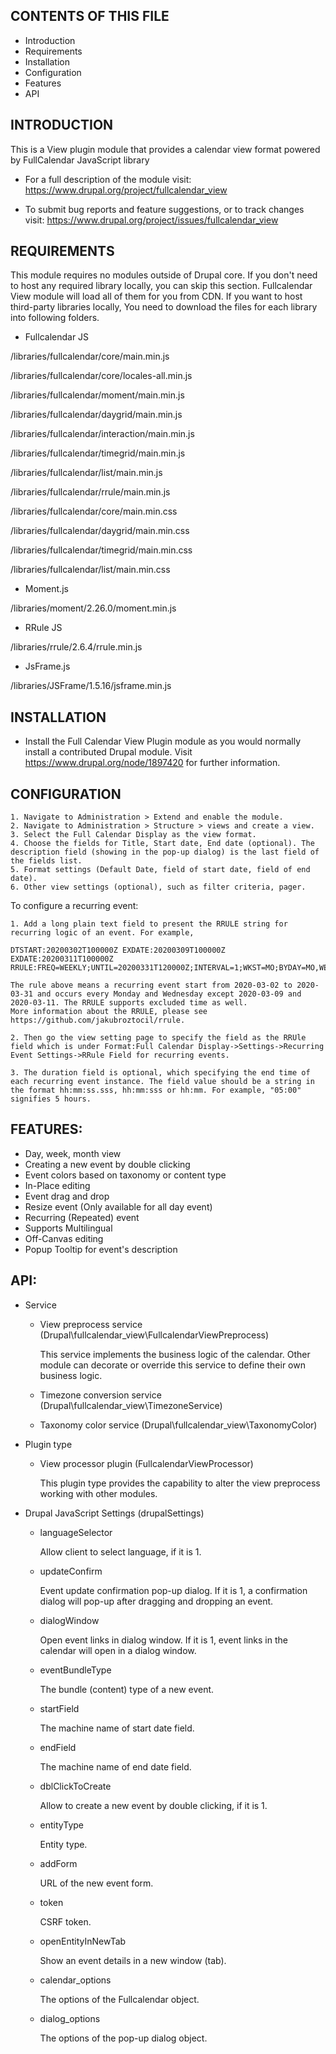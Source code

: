
CONTENTS OF THIS FILE
---------------------

 * Introduction
 * Requirements
 * Installation
 * Configuration
 * Features
 * API


INTRODUCTION
------------

This is a View plugin module that provides a calendar view format powered by FullCalendar JavaScript library

 * For a full description of the module visit:
   https://www.drupal.org/project/fullcalendar_view

 * To submit bug reports and feature suggestions, or to track changes visit:
   https://www.drupal.org/project/issues/fullcalendar_view


REQUIREMENTS
------------

This module requires no modules outside of Drupal core. If you don't need to host any required library locally, you can skip this section. Fullcalendar View module will load all of them for you from CDN.
If you want to host third-party libraries locally, You need to download the files for each library into following folders.

 * Fullcalendar JS
 
/libraries/fullcalendar/core/main.min.js

/libraries/fullcalendar/core/locales-all.min.js

/libraries/fullcalendar/moment/main.min.js

/libraries/fullcalendar/daygrid/main.min.js

/libraries/fullcalendar/interaction/main.min.js

/libraries/fullcalendar/timegrid/main.min.js

/libraries/fullcalendar/list/main.min.js

/libraries/fullcalendar/rrule/main.min.js

/libraries/fullcalendar/core/main.min.css

/libraries/fullcalendar/daygrid/main.min.css

/libraries/fullcalendar/timegrid/main.min.css

/libraries/fullcalendar/list/main.min.css


 * Moment.js
 
/libraries/moment/2.26.0/moment.min.js

* RRule JS

/libraries/rrule/2.6.4/rrule.min.js

* JsFrame.js

/libraries/JSFrame/1.5.16/jsframe.min.js


INSTALLATION
------------

 * Install the Full Calendar View Plugin module as you would normally install a
   contributed Drupal module. Visit https://www.drupal.org/node/1897420 for
   further information.


CONFIGURATION
-------------

    1. Navigate to Administration > Extend and enable the module.
    2. Navigate to Administration > Structure > views and create a view.
    3. Select the Full Calendar Display as the view format.
    4. Choose the fields for Title, Start date, End date (optional). The description field (showing in the pop-up dialog) is the last field of the fields list.
    5. Format settings (Default Date, field of start date, field of end date).
    6. Other view settings (optional), such as filter criteria, pager.

To configure a recurring event:

    1. Add a long plain text field to present the RRULE string for recurring logic of an event. For example,

    DTSTART:20200302T100000Z EXDATE:20200309T100000Z EXDATE:20200311T100000Z RRULE:FREQ=WEEKLY;UNTIL=20200331T120000Z;INTERVAL=1;WKST=MO;BYDAY=MO,WE

    The rule above means a recurring event start from 2020-03-02 to 2020-03-31 and occurs every Monday and Wednesday except 2020-03-09 and 2020-03-11. The RRULE supports excluded time as well.
    More information about the RRULE, please see https://github.com/jakubroztocil/rrule.
    
    2. Then go the view setting page to specify the field as the RRUle field which is under Format:Full Calendar Display->Settings->Recurring Event Settings->RRule Field for recurring events.
    
    3. The duration field is optional, which specifying the end time of each recurring event instance. The field value should be a string in the format hh:mm:ss.sss, hh:mm:sss or hh:mm. For example, "05:00" signifies 5 hours. 

FEATURES:
-------------

 * Day, week, month view
 * Creating a new event by double clicking
 * Event colors based on taxonomy or content type
 * In-Place editing
 * Event drag and drop
 * Resize event (Only available for all day event)
 * Recurring (Repeated) event
 * Supports Multilingual
 * Off-Canvas editing
 * Popup Tooltip for event's description
 
API:
-------------

 * Service
 
 
     * View preprocess service (Drupal\fullcalendar_view\FullcalendarViewPreprocess)
     
         This service implements the business logic of the calendar. Other module can decorate or override this service to define their own business logic.
     
     
     * Timezone conversion service (Drupal\fullcalendar_view\TimezoneService)
     
     
     * Taxonomy color service (Drupal\fullcalendar_view\TaxonomyColor)
     
     
 
 * Plugin type
 
 
     * View processor plugin (FullcalendarViewProcessor)
     
         This plugin type provides the capability to alter the view preprocess working with other modules.
         
         
         
 * Drupal JavaScript Settings (drupalSettings)
 
 
     * languageSelector
     
         Allow client to select language, if it is 1.
         
     * updateConfirm 
     
         Event update confirmation pop-up dialog. If it is 1, a confirmation dialog will pop-up after dragging and dropping an event.
         
     * dialogWindow
     
         Open event links in dialog window. If it is 1, event links in the calendar will open in a dialog window.
         
     * eventBundleType
     
         The bundle (content) type of a new event.
         
     * startField
     
         The machine name of start date field.
         
     * endField
     
         The machine name of end date field.
         
     * dblClickToCreate
     
         Allow to create a new event by double clicking, if it is 1.
         
     * entityType
     
         Entity type.
         
     * addForm
     
         URL of the new event form.
       
     * token
     
         CSRF token.
         
     * openEntityInNewTab
     
         Show an event details in a new window (tab).
         
     * calendar_options
     
         The options of the Fullcalendar object.
         
     * dialog_options
     
         The options of the pop-up dialog object.
